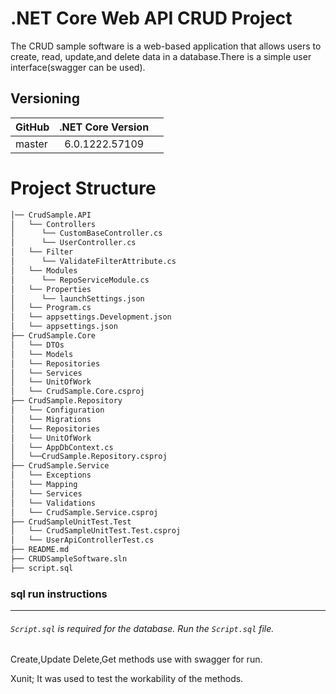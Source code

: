 # .NET Core Web API CRUD Project
 The CRUD sample software is a web-based application that allows users to create, read, update,and delete data in a database.There is a simple user interface(swagger can be used).
## Versioning

| GitHub | .NET Core Version |  |
| :--- | :---: | ---: |
| master | 6.0.1222.57109 |  |

# Project Structure
```bash
│── CrudSample.API
│   └── Controllers
│      └── CustomBaseController.cs 
│      └── UserController.cs
│   └── Filter
│      └── ValidateFilterAttribute.cs
│   └── Modules
│      └── RepoServiceModule.cs
│   └── Properties
│      └── launchSettings.json
│   └── Program.cs
│   └── appsettings.Development.json
│   └── appsettings.json        
├── CrudSample.Core
│   └── DTOs
│   └── Models
│   └── Repositories
│   └── Services
│   └── UnitOfWork
│   └── CrudSample.Core.csproj
├── CrudSample.Repository
│   └── Configuration
│   └── Migrations
│   └── Repositories
│   └── UnitOfWork
│   └── AppDbContext.cs
│   └──CrudSample.Repository.csproj
├── CrudSample.Service
│   └── Exceptions
│   └── Mapping
│   └── Services
│   └── Validations
│   └── CrudSample.Service.csproj
├── CrudSampleUnitTest.Test
│   └── CrudSampleUnitTest.Test.csproj
│   └── UserApiControllerTest.cs
├── README.md
├── CRUDSampleSoftware.sln
├── script.sql
```
### sql run instructions
---

###### `Script.sql` is required for  the database. Run the `Script.sql` file.

Create,Update Delete,Get methods use with swagger for run.

Xunit; It was used to test the workability of the methods.

